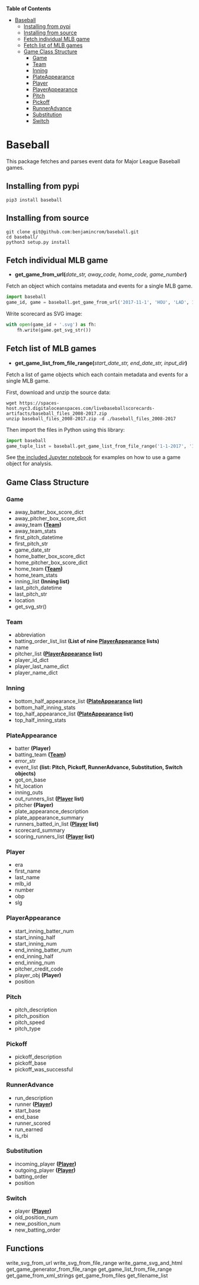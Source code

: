 **Table of Contents**

- [Baseball](#baseball)
    - [Installing from pypi](#installing-from-pypi)
    - [Installing from source](#installing-from-source)
    - [Fetch individual MLB game](#fetch-individual-mlb-game)
    - [Fetch list of MLB games](#fetch-list-of-mlb-games)
    - [Game Class Structure](#game-class-structure)
        - [Game](#game)
        - [Team](#team)
        - [Inning](#inning)
        - [PlateAppearance](#plateappearance)
        - [Player](#player)
        - [PlayerAppearance](#playerappearance)
        - [Pitch](#pitch)
        - [Pickoff](#pickoff)
        - [RunnerAdvance](#runneradvance)
        - [Substitution](#substitution)
        - [Switch](#switch)

# Baseball
This package fetches and parses event data for Major League Baseball games.

## Installing from pypi
```
pip3 install baseball
```
## Installing from source
```
git clone git@github.com:benjamincrom/baseball.git
cd baseball/
python3 setup.py install
```

## Fetch individual MLB game
* __get_game_from_url(__*date_str, away_code, home_code, game_number*__)__

Fetch an object which contains metadata and events for a single MLB game.
```python
import baseball
game_id, game = baseball.get_game_from_url('2017-11-1', 'HOU', 'LAD', 1)
```
Write scorecard as SVG image:
```python
with open(game_id + '.svg') as fh:
    fh.write(game.get_svg_str())
```

## Fetch list of MLB games
* __get_game_list_from_file_range(__*start_date_str, end_date_str, input_dir*__)__

Fetch a list of game objects which each contain metadata and events for a single MLB game.

First, download and unzip the source data:
```shell
wget https://spaces-host.nyc3.digitaloceanspaces.com/livebaseballscorecards-artifacts/baseball_files_2008-2017.zip
unzip baseball_files_2008-2017.zip -d ./baseball_files_2008-2017
```
Then import the files in Python using this library:
```python
import baseball
game_tuple_list = baseball.get_game_list_from_file_range('1-1-2017', '12-31-2017', 'baseball_files_2008-2017')
```
See [the included Jupyter notebook](baseball_stats.ipynb) for examples on how to use a game object for analysis.

## Game Class Structure
### Game
- away_batter_box_score_dict
- away_pitcher_box_score_dict
- away_team __([Team](#team))__
- away_team_stats
- first_pitch_datetime
- first_pitch_str
- game_date_str
- home_batter_box_score_dict
- home_pitcher_box_score_dict
- home_team __([Team](#team))__
- home_team_stats
- inning_list __(Inning list)__
- last_pitch_datetime
- last_pitch_str
- location
- get_svg_str()

### Team
- abbreviation
- batting_order_list_list __(List of nine [PlayerAppearance](#playerappearance) lists)__
- name
- pitcher_list __([PlayerAppearance](#playerappearance) list)__
- player_id_dict
- player_last_name_dict
- player_name_dict

### Inning
- bottom_half_appearance_list __([PlateAppearance](#plateappearance) list)__
- bottom_half_inning_stats
- top_half_appearance_list __([PlateAppearance](#plateappearance) list)__
- top_half_inning_stats

### PlateAppearance
- batter __(Player)__
- batting_team __([Team](#team))__
- error_str
- event_list __(list: Pitch, Pickoff, RunnerAdvance, Substitution, Switch objects)__
- got_on_base
- hit_location
- inning_outs
- out_runners_list __([Player](#player) list)__
- pitcher __(Player)__
- plate_appearance_description
- plate_appearance_summary
- runners_batted_in_list __([Player](#player) list)__
- scorecard_summary
- scoring_runners_list __([Player](#player) list)__

### Player
- era
- first_name
- last_name
- mlb_id
- number
- obp
- slg

### PlayerAppearance
- start_inning_batter_num
- start_inning_half
- start_inning_num
- end_inning_batter_num
- end_inning_half
- end_inning_num
- pitcher_credit_code
- player_obj __(Player)__
- position

### Pitch
- pitch_description
- pitch_position
- pitch_speed
- pitch_type

### Pickoff
- pickoff_description
- pickoff_base
- pickoff_was_successful

### RunnerAdvance
- run_description
- runner __([Player](#player))__
- start_base
- end_base
- runner_scored
- run_earned
- is_rbi

### Substitution
- incoming_player __([Player](#player))__
- outgoing_player __([Player](#player))__
- batting_order
- position

### Switch
- player __([Player](#player))__
- old_position_num
- new_position_num
- new_batting_order

## Functions

write_svg_from_url
write_svg_from_file_range
write_game_svg_and_html
get_game_generator_from_file_range
get_game_list_from_file_range
get_game_from_xml_strings
get_game_from_files
get_filename_list
